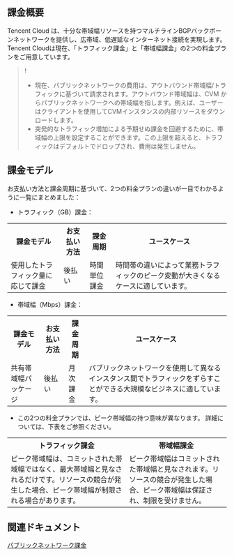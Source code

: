 
## 課金概要

Tencent Cloud は、十分な帯域幅リソースを持つマルチラインBGPバックボーンネットワークを提供し、広帯域、低遅延なインターネット接続を実現します。
Tencent Cloudは現在、「トラフィック課金」と「帯域幅課金」の2つの料金プランをご用意しています。 
>! 
> - 現在、パブリックネットワークの費用は、アウトバウンド帯域幅/トラフィックに基づいて請求されます。アウトバウンド帯域幅は、CVM からパブリックネットワークへの帯域幅を指します。例えば、ユーザーはクライアントを使用してCVMインスタンスの内部リソースをダウンロードします。
> - 突発的なトラフィック増加による予期せぬ課金を回避するために、帯域幅の上限を設定することができます。この上限を超えると、トラフィックはデフォルトでドロップされ、費用は発生しません。
> 


## 課金モデル


お支払い方法と課金周期に基づいて、2つの料金プランの違いが一目でわかるように一覧にまとめました：

- トラフィック（GB）課金：

 <table class="comparison-table">
                     <tbody><tr>
                        <th>課金モデル</th>
                        <th>お支払い方法</th>
                                    <th>課金周期</th>
<th >ユースケース</th>
                     </tr>
                     <tr>
                        <td>使用したトラフィック量に応じて課金</td>
                        <td>  後払い</td> 
                                    <td>時間単位課金</td>
                                    <td>時間帯の違いによって業務トラフィックのピーク変動が大きくなるケースに適しています。</td></tr> </tbody></table>

- 帯域幅（Mbps）課金：


 <table class="comparison-table">
                     <tbody><tr>
                        <th >課金モデル</th>
                        <th>お支払い方法</th>
                                    <th>課金周期</th>
<th >ユースケース</th>
                     </tr>
                        <td>共有帯域幅パッケージ</td>
                        <td>  後払い</td> 
                                    <td>月次課金</td>
                                    <td>パブリックネットワークを使用して異なるインスタンス間でトラフィックをずらすことができる大規模なビジネスに適しています。</td>
</tr></tbody></table>


- この2つの料金プランでは、ピーク帯域幅の持つ意味が異なります。 詳細については、下表をご参照ください。
<table>
       <tbody><tr>
            <th>トラフィック課金   </th>
            <th>帯域幅課金</th>
       </tr>
       <tr>          
            <td>ピーク帯域幅は、コミットされた帯域幅ではなく、最大帯域幅と見なされるだけです。リソースの競合が発生した場合、ピーク帯域幅が制限される場合があります。</td> 
            <td>ピーク帯域幅はコミットされた帯域幅と見なされます。リソースの競合が発生した場合、ピーク帯域幅は保証され、制限を受けません。</td>
            </tr> 
</tbody></table>

## 関連ドキュメント
[パブリックネットワーク課金](https://intl.cloud.tencent.com/zh/document/product/213/39743)




